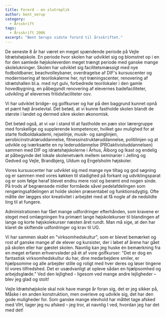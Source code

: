 ```yaml
---
title: Forord - en slutreplik
author: bent_serup
category:
  - Årsskrift
tags:
  - Årsskrift 2006
excerpt: "Bent Serups sidste forord til årsskriftet."
---
```


De seneste 8 år har været en meget spændende periode på Vejle Idrætshøjskole. En periode hvor skolen har udviklet sig og blomstret op i en for den samlede højskoleverden meget trængt periode med ganske mange skolelukninger. Skolen har udviklet sig facilitetsmæssigt med nye fodboldbaner, beachvolleybaner, overdragelse af DIF's kursuscenter og modernisering af teorilokalerne her, nyt træningscenter, renovering af idrætshallen bl.a. med nyt gulv, forbedrede teorilokaler i den gamle hovedbygning, en påbegyndt renovering af elevernes badefaciliteter, udvikling af elevernes fritidsfaciliteter osv.

Vi har udviklet bridge- og golfkurser og har på den baggrund kunnet opnå et pænt højt årselevtal. Det betød, at vi kunne fastholde skolen blandt de største i landet og dermed sikre skolen økonomisk.

Det betød også, at vi var i stand til at fastholde en pæn stor lærergruppe med forskellige og supplerende kompetencer, hvilket gav mulighed for at starte fodboldakademi, rejselinje, musik- og sanglinjen, aerobicinstruktøruddannelse, fitnessinstruktøruddannelse, politilinjen og at udvikle og iværksætte en ny lederuddannelse (PROaktivistuddannelsen) sammen med DIF og idrætshøjskolerne i Århus, Ålborg og Ikast og endelig at påbegynde det lokale skolenetværk mellem seminarier i Jelling og Gedved og Vejle, Brandbjerg, Uldum og Engelsholm højskoler.

Vores kursuscenter har udviklet sig med mange nye tiltag og god søgning og er sammen med vores køkken til stadighed på forkant og udviklingsparat og er som følge heraf blevet endnu mere rost og berømt end nogen sinde. På trods af begrænsede midler formåede såvel pedelafdelingen som rengøringsafdelingen at holde skolen præsentabel og funktionsdygtig. Ofte måtte der lægges stor kreativitet i arbejdet med at få nogle af de nedslidte ting til at fungere.

Administrationen har fået mange udfordringer efterhånden, som kravene er steget med omlægningen fra primært lange højskolekurser til blandingen af lange og korte højskolekurser næsten året rundt. Man må sige, at den har klaret de skiftende udfordringer og krav til UG.

Vi har sammen skabt en "virksomhedskultur", som er blevet bemærket og rost af ganske mange af de elever og kursister, der i løbet af årene har gået på skolen eller har gæstet skolen. Navnlig kan jeg huske én bemærkning fra en meget erfaren erhvervsleder på ét af vore golfkurser: "Det er dog en fantastisk virksomhedskultur du har, dine medarbejdere smiler, er hjælpsomme og alle arbejder stille og roligt med hver deres og løser tingene til vores tilfredshed. Det er usædvanligt at opleve sådan en hjælpsomhed og arbejdsglæde." Ved den lejlighed - ligesom ved mange andre lejligheder – blev jeg glad og stolt!

Vejle Idrætshøjskole skal nok have mange år foran sig, det er jeg sikker på, Måske i en anden konstruktion, men overleve og udvikle sig, det har den gode muligheder for. Som ganske mange elevhold har måttet tage afsked med VIH, tager jeg nu afsked – jeg tror, at navnlig I ved, hvordan jeg har det med det!

